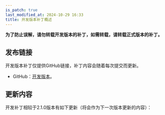 ```yaml
---
is_patch: true
last_modified_at: 2024-10-29 16:33
title: 开发版本补丁概述
---
```

<div class="alert alert-danger" role="alert">
<p><strong>为了防止误解，请勿转载开发版本的补丁，如需转载，请转载正式版本的补丁。</strong></p>
</div>

## 发布链接
开发版本补丁仅提供GitHub链接，补丁内容会随着每次提交而更新。

- GitHub：[开发版本](https://github.com/Xzonn/PokemonChineseTranslationRevise/releases/tag/dev-pub)。

## 更新内容
开发补丁相较于2.1.0版本有如下更新（将会作为下一次版本更新的内容）：
